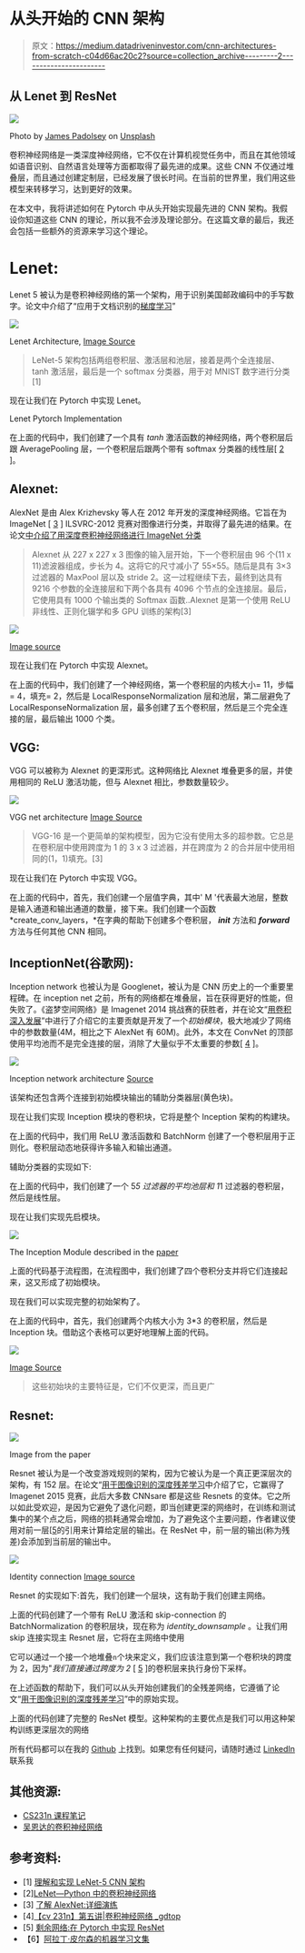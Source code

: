 # 从头开始的 CNN 架构

> 原文：<https://medium.datadriveninvestor.com/cnn-architectures-from-scratch-c04d66ac20c2?source=collection_archive---------2----------------------->

## 从 Lenet 到 ResNet

![](img/50ce88afe34b02a3dc05b540c648a306.png)

Photo by [James Padolsey](https://unsplash.com/@padolsey?utm_source=unsplash&utm_medium=referral&utm_content=creditCopyText) on [Unsplash](https://unsplash.com/s/photos/architecture?utm_source=unsplash&utm_medium=referral&utm_content=creditCopyText)

卷积神经网络是一类深度神经网络，它不仅在计算机视觉任务中，而且在其他领域如语音识别、自然语言处理等方面都取得了最先进的成果。这些 CNN 不仅通过堆叠层，而且通过创建定制层，已经发展了很长时间。在当前的世界里，我们用这些模型来转移学习，达到更好的效果。

在本文中，我将讲述如何在 Pytorch 中从头开始实现最先进的 CNN 架构。我假设你知道这些 CNN 的理论，所以我不会涉及理论部分。在这篇文章的最后，我还会包括一些额外的资源来学习这个理论。

# Lenet:

Lenet 5 被认为是卷积神经网络的第一个架构，用于识别美国邮政编码中的手写数字。论文中介绍了“应用于文档识别的[梯度学习](http://vision.stanford.edu/cs598_spring07/papers/Lecun98.pdf)”

![](img/afb0a4e7169991206518c20cba07fb67.png)

Lenet Architecture, [Image Source](http://vision.stanford.edu/cs598_spring07/papers/Lecun98.pdf)

> LeNet-5 架构包括两组卷积层、激活层和池层，接着是两个全连接层、tanh 激活层，最后是一个 softmax 分类器，用于对 MNIST 数字进行分类[1]

现在让我们在 Pytorch 中实现 Lenet。

Lenet Pytorch Implementation

在上面的代码中，我们创建了一个具有 *tanh* 激活函数的神经网络，两个卷积层后跟 AveragePooling 层，一个卷积层后跟两个带有 softmax 分类器的线性层[ [2](https://www.pyimagesearch.com/2016/08/01/lenet-convolutional-neural-network-in-python/) ]。

## Alexnet:

AlexNet 是由 Alex Krizhevsky 等人在 2012 年开发的深度神经网络。它旨在为 ImageNet [ [3](https://towardsdatascience.com/understanding-alexnet-a-detailed-walkthrough-20cd68a490aa?source=post_internal_links---------4----------------------------) ] ILSVRC-2012 竞赛对图像进行分类，并取得了最先进的结果。在论文[中介绍了用深度卷积神经网络进行 ImageNet 分类](https://papers.nips.cc/paper/2012/file/c399862d3b9d6b76c8436e924a68c45b-Paper.pdf)

> Alexnet 从 227 x 227 x 3 图像的输入层开始，下一个卷积层由 96 个(11 x 11)滤波器组成，步长为 4。这将它的尺寸减小了 55×55。随后是具有 3×3 过滤器的 MaxPool 层以及 stride 2。这一过程继续下去，最终到达具有 9216 个参数的全连接层和下两个各具有 4096 个节点的全连接层。最后，它使用具有 1000 个输出类的 Softmax 函数..Alexnet 是第一个使用 ReLU 非线性、正则化辍学和多 GPU 训练的架构[3]

![](img/fa88a6e60b17eb80c13df29e095d1d56.png)

[Image source](http://cvml.ist.ac.at/courses/DLWT_W17/material/AlexNet.pdf)

现在让我们在 Pytorch 中实现 Alexnet。

在上面的代码中，我们创建了一个神经网络，第一个卷积层的内核大小= 11，步幅= 4，填充= 2，然后是 LocalResponseNormalization 层和池层，第二层避免了 LocalResponseNormalization 层，最多创建了五个卷积层，然后是三个完全连接的层，最后输出 1000 个类。

## VGG:

VGG 可以被称为 Alexnet 的更深形式。这种网络比 Alexnet 堆叠更多的层，并使用相同的 ReLU 激活功能，但与 Alexnet 相比，参数数量较少。

![](img/aaa65d8fe4c587a8600c2f112a5a5a0e.png)

VGG net architecture [Image Source](https://www.researchgate.net/figure/VGG16-architecture-16_fig2_321829624)

> VGG-16 是一个更简单的架构模型，因为它没有使用太多的超参数。它总是在卷积层中使用跨度为 1 的 3 x 3 过滤器，并在跨度为 2 的合并层中使用相同的(1，1)填充。[3]

现在让我们在 Pytorch 中实现 VGG。

在上面的代码中，首先，我们创建一个层值字典，其中' M '代表最大池层，整数是输入通道和输出通道的数量，接下来。我们创建一个函数 *create_conv_layers，*在字典的帮助下创建多个卷积层， *__init__* 方法和 *__forward__* 方法与任何其他 CNN 相同。

## InceptionNet(谷歌网):

Inception network 也被认为是 Googlenet，被认为是 CNN 历史上的一个重要里程碑。在 inception net 之前，所有的网络都在堆叠层，旨在获得更好的性能，但失败了。《盗梦空间网络》是 Imagenet 2014 挑战赛的获胜者，并在论文“[用卷积深入发展](https://arxiv.org/pdf/1409.4842.pdf)”中进行了介绍它的主要贡献是开发了一个*初始模块*，极大地减少了网络中的参数数量(4M，相比之下 AlexNet 有 60M)。此外，本文在 ConvNet 的顶部使用平均池而不是完全连接的层，消除了大量似乎不太重要的参数[ [4](http://cs231n.stanford.edu/slides/2017/cs231n_2017_lecture5.pdf) ]。

![](img/c86312e6fc87c28770ebc324733e618e.png)

Inception network architecture [Source](https://arxiv.org/pdf/1409.4842.pdf)

该架构还包含两个连接到初始模块输出的辅助分类器层(黄色块)。

现在让我们实现 Inception 模块的卷积块，它将是整个 Inception 架构的构建块。

在上面的代码中，我们用 ReLU 激活函数和 BatchNorm 创建了一个卷积层用于正则化。卷积层动态地获得许多输入和输出通道。

辅助分类器的实现如下:

在上面的代码中，我们创建了一个 5*5 过滤器的平均池层和 1*1 过滤器的卷积层，然后是线性层。

现在让我们实现先启模块。

![](img/266f40f356e7c7527f5fd7dc771c7a3a.png)

The Inception Module described in the [paper](https://arxiv.org/pdf/1409.4842.pdf)

上面的代码基于流程图，在流程图中，我们创建了四个卷积分支并将它们连接起来，这又形成了初始模块。

现在我们可以实现完整的初始架构了。

在上面的代码中，首先，我们创建两个内核大小为 3*3 的卷积层，然后是 Inception 块。借助这个表格可以更好地理解上面的代码。

![](img/1cb957d62423234827a314521630a517.png)

[Image Source](https://arxiv.org/pdf/1409.4842.pdf)

> 这些初始块的主要特征是，它们不仅更深，而且更广

## Resnet:

![](img/6b7a69e67e04199d471ac669c668fbf3.png)

Image from the paper

Resnet 被认为是一个改变游戏规则的架构，因为它被认为是一个真正更深层次的架构，有 152 层。在论文“[用于图像识别的深度残差学习](http://arxiv.org/abs/1512.03385)中介绍了它，它赢得了 Imagenet 2015 竞赛，此后大多数 CNNsare 都是这些 Resnets 的变体。它之所以如此受欢迎，是因为它避免了退化问题，即当创建更深的网络时，在训练和测试集中的某个点之后，网络的损耗通常会增加，为了避免这个主要问题，作者建议使用对前一层[[5](https://towardsdatascience.com/residual-network-implementing-resnet-a7da63c7b278)的引用来计算给定层的输出。在 ResNet 中，前一层的输出(称为残差)会添加到当前层的输出中。

![](img/31a3d355057bad89973c2bba7fb1044a.png)

Identity connection [Image source](https://arxiv.org/abs/1512.03385)

Resnet 的实现如下:首先，我们创建一个层块，这有助于我们创建主网络。

上面的代码创建了一个带有 ReLU 激活和 skip-connection 的 BatchNormalization 的卷积层块，现在称为 *identity_downsample* 。让我们用 skip 连接实现主 Resnet 层，它将在主网络中使用

它可以通过一个接一个地堆叠`n`个块来定义，我们应该注意到第一个卷积块的跨度为 2，因为"*我们直接通过跨度为 2* [ [5](https://towardsdatascience.com/residual-network-implementing-resnet-a7da63c7b278) ]的卷积层来执行身份下采样。

在上述函数的帮助下，我们可以从头开始创建我们的全残差网络，它遵循了论文“[用于图像识别的深度残差学习](http://arxiv.org/abs/1512.03385)”中的原始实现。

上面的代码创建了完整的 ResNet 模型。这种架构的主要优点是我们可以用这种架构训练更深层次的网络

所有代码都可以在我的 [Github](https://github.com/seanbenhur/papers) 上找到。如果您有任何疑问，请随时通过 [LinkedIn](https://www.linkedin.com/in/sean-benhur-70535119b) 联系我

## 其他资源:

*   [CS231n 课程笔记](https://cs231n.github.io/convolutional-networks/)
*   [吴恩达的卷积神经网络](http://coursera.org/lecture/convolutional-neural-networks/cnn-example-uRYL1)

## 参考资料:

*   [1] [理解和实现 LeNet-5 CNN 架构](https://towardsdatascience.com/understanding-and-implementing-lenet-5-cnn-architecture-deep-learning-a2d531ebc342)
*   [2][LeNet—Python 中的卷积神经网络](https://www.pyimagesearch.com/2016/08/01/lenet-convolutional-neural-network-in-python/)
*   [3] [了解 AlexNet:详细演练](https://towardsdatascience.com/understanding-alexnet-a-detailed-walkthrough-20cd68a490aa?source=post_internal_links---------4----------------------------)
*   [4][【cv 231n】第五讲|卷积神经网络 _gdtop](https://blog.csdn.net/weixin_37993251/article/details/88026138)
*   [5] [剩余网络:在 Pytorch 中实现 ResNet](https://towardsdatascience.com/residual-network-implementing-resnet-a7da63c7b278)
*   【6】[阿拉丁·皮尔森的机器学习文集](https://github.com/aladdinpersson/Machine-Learning-Collection)